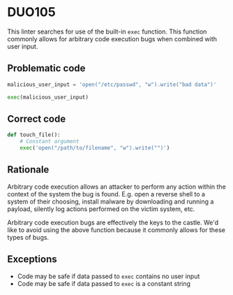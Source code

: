 # DUO105

This linter searches for use of the built-in `exec` function. This function
commonly allows for arbitrary code execution bugs when combined with user
input.

## Problematic code

```python
malicious_user_input = 'open("/etc/passwd", "w").write("bad data")'

exec(malicious_user_input)
```

## Correct code

```python
def touch_file():
    # Constant argument
    exec('open("/path/to/filename", "w").write("")')
```

## Rationale

Arbitrary code execution allows an attacker to perform any action within the
context of the system the bug is found. E.g. open a reverse shell to a system
of their choosing, install malware by downloading and running a payload,
silently log actions performed on the victim system, etc.

Arbitrary code execution bugs are effectively the keys to the castle. We'd
like to avoid using the above function because it commonly allows for these
types of bugs.

## Exceptions

- Code may be safe if data passed to `exec` contains no user input
- Code may be safe if data passed to `exec` is a constant string
